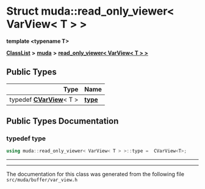 

# Struct muda::read\_only\_viewer&lt; VarView&lt; T &gt; &gt;

**template &lt;typename T&gt;**



[**ClassList**](annotated.md) **>** [**muda**](namespacemuda.md) **>** [**read\_only\_viewer&lt; VarView&lt; T &gt; &gt;**](structmuda_1_1read__only__viewer_3_01_var_view_3_01_t_01_4_01_4.md)






















## Public Types

| Type | Name |
| ---: | :--- |
| typedef [**CVarView**](classmuda_1_1_var_view_t.md)&lt; T &gt; | [**type**](#typedef-type)  <br> |
















































## Public Types Documentation




### typedef type 

```C++
using muda::read_only_viewer< VarView< T > >::type =  CVarView<T>;
```




<hr>

------------------------------
The documentation for this class was generated from the following file `src/muda/buffer/var_view.h`

